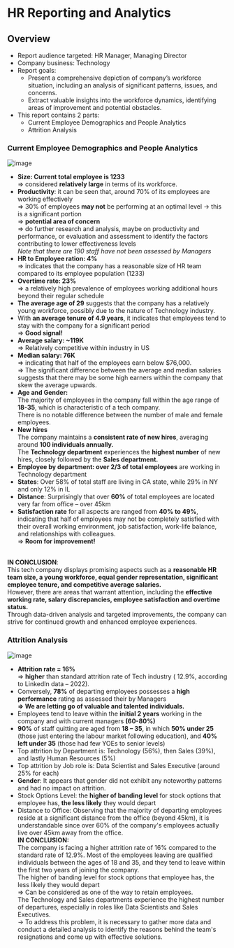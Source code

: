 # HR Reporting and Analytics
## Overview
- Report audience targeted: HR Manager, Managing Director
- Company business: Technology
- Report goals:
  + Present  a comprehensive depiction of company’s workforce situation, including an analysis of significant patterns, issues, and concerns.
  + Extract valuable insights into the workforce dynamics, identifying areas of improvement and potential obstacles.
- This report contains 2 parts:
  + Current Employee Demographics and People Analytics
  + Attrition Analysis

### Current Employee Demographics and People Analytics
![image](https://github.com/honganh218/HR-Analytics/assets/133098903/ea156b45-b6ed-40f5-aabc-ad1ebe71b22c)
+ **Size: Current total employee is 1233**
<br> =>  considered **relatively large** in terms of its workforce.
+ **Productivity**: it can be seen that, around 70% of its employees are working effectively
<br> => 30% of employees **may not** be performing at an optimal level -> this is a significant portion
<br> => **potential area of concern**
<br> => do further research and analysis, maybe on productivity and performance, or evaluation and assessment to identify the factors contributing to lower effectiveness levels
<br> *Note that there are 190 staff have not been assessed by Managers*
+ **HR to Employee ration: 4%**
<br> => indicates that the company has a reasonable size of HR team compared to its employee population (1233)
+ **Overtime rate: 23%**
<br> => a relatively high prevalence of employees working additional hours beyond their regular schedule
+ **The average age of 29** suggests that the company has a relatively young workforce, possibly due to the nature of Technology industry.
+ With **an average tenure of 4.9 years**, it indicates that employees tend to stay with the company for a significant period
<br> => **Good signal!**
+ **Average salary: ~119K**
<br> => Relatively competitive within industry in US
+ **Median salary: 76K**
<br> => indicating that half of the employees earn below $76,000.
<br> => The significant difference between the average and median salaries suggests that there may be some high earners within the company that skew the average upwards.
+ **Age and Gender:**
<br> The majority of employees in the company fall within the age range of **18-35**, which is characteristic of a tech company. 
<br> There is no notable difference between the number of male and female employees.
+ **New hires**
<br> The company maintains a **consistent rate of new hires**, averaging around **100 individuals annually.**
<br> The **Technology department** experiences the **highest number** of new hires, closely followed by the **Sales department.**
+ **Employee by department: over 2/3 of total employees** are working in Technology department
+ **States**: Over 58% of total staff are living in CA state, while 29% in NY and only 12% in IL
+ **Distance**: Surprisingly that over **60%** of total employees are located very far from office – over 45km
+ **Satisfaction rate** for all aspects are ranged from **40% to 49%**, indicating that half of employees may not be completely satisfied with their overall working environment, job satisfaction, work-life balance, and relationships with colleagues.
<br> => **Room for improvement!**

<br> **IN CONCLUSION**:
<br> This tech company displays promising aspects such as a **reasonable HR team size, a young workforce, equal gender representation, significant employee tenure, and competitive average salaries.**
<br> However, there are areas that warrant attention, including the **effective working rate, salary discrepancies, employee satisfaction and overtime status.**
<br> Through data-driven analysis and targeted improvements, the company can strive for continued growth and enhanced employee experiences.

### Attrition Analysis
![image](https://github.com/honganh218/HR-Analytics/assets/133098903/0a7aac6d-cf04-410d-884e-998f496a8cbc)
+ **Attrition rate = 16%**
<br> => **higher** than standard attrition rate of Tech industry ( 12.9%, according to LinkedIn data – 2022).
+ Conversely, **78%** of departing employees possesses a **high performance** rating as assessed their by Managers
<br> **=> We are letting go of valuable and talented individuals.**
+ Employees tend to leave within the **initial 2 years** working in the company and with current managers **(60-80%)**
+ **90%** of staff quitting are aged from **18 – 35**, in which **50% under 25** (those just entering the labour market following education), and **40% left under 35** (those had few YOEs to senior levels)
+ Top attrition by Department is: Technology (56%), then Sales (39%), and lastly Human Resources (5%)
+ Top attrition by Job role is: Data Scientist and Sales Executive (around 25% for each)
+ **Gender**: It appears that gender did not exhibit any noteworthy patterns and had no impact on attrition.
+ Stock Options Level: the **higher of banding level** for stock options that employee has, **the less likely** they would depart
+ Distance to Office: Observing that the majority of departing employees reside at a significant distance from the office (beyond 45km), it is understandable since over 60% of the company's employees actually live over 45km away from the office.
<br> **IN CONCLUSION:**
<br> The company is facing a higher attrition rate of 16% compared to the standard rate of 12.9%. Most of the employees leaving are qualified individuals between the ages of 18 and 35, and they tend to leave within the first two years of joining the company. 
<br> The higher of banding level for stock options that employee has, the less likely they would depart
<br> => Can be considered as one of the way to retain employees.
<br> The Technology and Sales departments experience the highest number of departures, especially in roles like Data Scientists and Sales Executives. 
<br> -> To address this problem, it is necessary to gather more data and conduct a detailed analysis to identify the reasons behind the team's resignations and come up with effective solutions.


























 



























